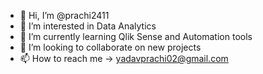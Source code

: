 - 👋 Hi, I’m @prachi2411
- 👀 I’m interested in Data Analytics
- 🌱 I’m currently learning Qlik Sense and Automation tools
- 💞️ I’m looking to collaborate on new projects
- 📫 How to reach me -> yadavprachi02@gmail.com

<!---
prachi2411/prachi2411 is a ✨ special ✨ repository because its `README.md` (this file) appears on your GitHub profile.
You can click the Preview link to take a look at your changes.
--->
